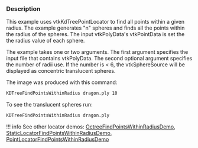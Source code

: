 ### Description

This example uses vtkKdTreePointLocator to find all points within a given radius. The example generates "n" spheres and finds all the points within the radius of the spheres. The input vtkPolyData's vtkPointData is set the the radius value of each sphere.

The example takes one or two arguments. The first argument specifies the input file that contains vtkPolyData. The second optional argument specifies the number of radii use. If the number is < 6, the vtkSphereSource will be displayed as concentric translucent spheres.

The image was produced with this command:

``` bash
KDTreeFindPointsWithinRadius dragon.ply 10
```

To see the translucent spheres run:

``` bash
KDTreeFindPointsWithinRadius dragon.ply
```

!!! info
    See other locator demos:
    [OctreeFindPointsWithinRadiusDemo](../OctreeFindPointsWithinRadiusDemo),
    [StaticLocatorFindPointsWithinRadiusDemo](../StaticLocatorFindPointsWithinRadiusDemo),
    [PointLocatorFindPointsWithinRadiusDemo](../PointLocatorFindPointsWithinRadiusDemo)
